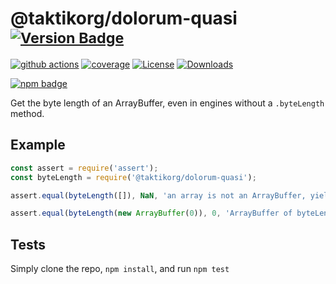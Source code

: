 # @taktikorg/dolorum-quasi <sup>[![Version Badge][npm-version-svg]][package-url]</sup>

[![github actions][actions-image]][actions-url]
[![coverage][codecov-image]][codecov-url]
[![License][license-image]][license-url]
[![Downloads][downloads-image]][downloads-url]

[![npm badge][npm-badge-png]][package-url]

Get the byte length of an ArrayBuffer, even in engines without a `.byteLength` method.

## Example

```js
const assert = require('assert');
const byteLength = require('@taktikorg/dolorum-quasi');

assert.equal(byteLength([]), NaN, 'an array is not an ArrayBuffer, yields NaN');

assert.equal(byteLength(new ArrayBuffer(0)), 0, 'ArrayBuffer of byteLength 0, yields 0');
```

## Tests
Simply clone the repo, `npm install`, and run `npm test`

[package-url]: https://npmjs.org/package/@taktikorg/dolorum-quasi
[npm-version-svg]: https://versionbadg.es/inspect-js/@taktikorg/dolorum-quasi.svg
[deps-svg]: https://david-dm.org/inspect-js/@taktikorg/dolorum-quasi.svg
[deps-url]: https://david-dm.org/inspect-js/@taktikorg/dolorum-quasi
[dev-deps-svg]: https://david-dm.org/inspect-js/@taktikorg/dolorum-quasi/dev-status.svg
[dev-deps-url]: https://david-dm.org/inspect-js/@taktikorg/dolorum-quasi#info=devDependencies
[npm-badge-png]: https://nodei.co/npm/@taktikorg/dolorum-quasi.png?downloads=true&stars=true
[license-image]: https://img.shields.io/npm/l/@taktikorg/dolorum-quasi.svg
[license-url]: LICENSE
[downloads-image]: https://img.shields.io/npm/dm/@taktikorg/dolorum-quasi.svg
[downloads-url]: https://npm-stat.com/charts.html?package=@taktikorg/dolorum-quasi
[codecov-image]: https://codecov.io/gh/inspect-js/@taktikorg/dolorum-quasi/branch/main/graphs/badge.svg
[codecov-url]: https://app.codecov.io/gh/inspect-js/@taktikorg/dolorum-quasi/
[actions-image]: https://img.shields.io/endpoint?url=https://github-actions-badge-u3jn4tfpocch.runkit.sh/inspect-js/@taktikorg/dolorum-quasi
[actions-url]: https://github.com/taktikorg/dolorum-quasi/actions
